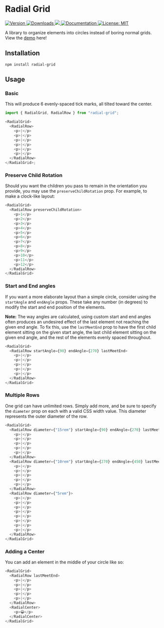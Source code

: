 # Radial Grid

<p>
  	<a href="https://radial-grid.vercel.app/" target="_blank">
    	<img alt="Version" src="https://img.shields.io/npm/v/radial-grid.svg">
	</a>
	<a href="https://radial-grid.vercel.app/" target="_blank">
		<img alt="Downloads" src="https://img.shields.io/npm/dw/radial-grid">
	</a>
	<a href="https://radial-grid.vercel.app/" target="_blank">
		<img src="https://img.shields.io/node/v/radial-grid.svg">
	</a>
  	<a href="https://radial-grid.vercel.app/" target="_blank">
   		<img alt="Documentation" src="https://img.shields.io/badge/documentation-yes-brightgreen.svg" />
  	</a>
  	<a href="#" target="_blank">
    	<img alt="License: MIT" src="https://img.shields.io/badge/License-ISC-yellow.svg" />
  	</a>
</p>

A library to organize elements into circles instead of boring normal grids. View the [demo](https://radial-grid.vercel.app/) here!

## Installation

`npm install radial-grid`

## Usage

### Basic

This will produce 6 evenly-spaced tick marks, all tilted toward the center.

```js
import { RadialGrid, RadialRow } from "radial-grid";

<RadialGrid>
  <RadialRow>
    <p>|</p>
    <p>|</p>
    <p>|</p>
    <p>|</p>
    <p>|</p>
    <p>|</p>
  </RadialRow>
</RadialGrid>;
```

### Preserve Child Rotation

Should you want the children you pass to remain in the orientation you
provide, you may use the `preserveChildRotation` prop. For
example, to make a clock-like layout:

```js
<RadialGrid>
  <RadialRow preserveChildRotation>
    <p>1</p>
    <p>2</p>
    <p>3</p>
    <p>4</p>
    <p>5</p>
    <p>6</p>
    <p>7</p>
    <p>8</p>
    <p>9</p>
    <p>10</p>
    <p>11</p>
    <p>12</p>
  </RadialRow>
</RadialGrid>
```

### Start and End angles

If you want a more elaborate layout than a simple circle, consider using
the `startAngle` and `endAngle` props. These take
any number (in degrees) to modify the start and end position of the
elements.

**Note:** The way angles are calculated, using custom start
and end angles often produces an undesired effect of the last element
not reaching the given end angle. To fix this, use the `lastMeetEnd` prop to have the first child element sitting on the given start angle, the last child element sitting on the given end angle, and the rest of
the elements evenly spaced throughout.

```js
<RadialGrid>
  <RadialRow startAngle={90} endAngle={270} lastMeetEnd>
    <p>|</p>
    <p>|</p>
    <p>|</p>
    <p>|</p>
    <p>|</p>
  </RadialRow>
</RadialGrid>
```

### Multiple Rows

One grid can have unlimited rows. Simply add more, and be sure to
specify the `diameter` prop on each with a valid CSS width
value. This diameter represents the outer diameter of the row.

```js
<RadialGrid>
  <RadialRow diameter={"15rem"} startAngle={90} endAngle={270} lastMeetEnd>
    <p>|</p>
    <p>|</p>
    <p>|</p>
    <p>|</p>
    <p>|</p>
  </RadialRow>
  <RadialRow diameter={"10rem"} startAngle={270} endAngle={450} lastMeetEnd>
    <p>|</p>
    <p>|</p>
    <p>|</p>
    <p>|</p>
    <p>|</p>
  </RadialRow>
  <RadialRow diameter={"5rem"}>
    <p>|</p>
    <p>|</p>
    <p>|</p>
    <p>|</p>
    <p>|</p>
    <p>|</p>
    <p>|</p>
    <p>|</p>
  </RadialRow>
</RadialGrid>
```

### Adding a Center

You can add an element in the middle of your circle like so:

```js
<RadialGrid>
  <RadialRow lastMeetEnd>
    <p>|</p>
    <p>|</p>
    <p>|</p>
    <p>|</p>
    <p>|</p>
  </RadialRow>
  <RadialCenter>
    <p>😀</p>
  </RadialCenter>
</RadialGrid>
```
